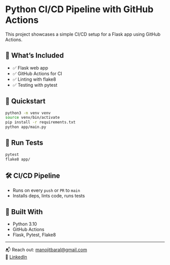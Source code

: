 # Python CI/CD Pipeline with GitHub Actions

This project showcases a simple CI/CD setup for a Flask app using GitHub Actions.

## 💼 What’s Included

- ✅ Flask web app
- ✅ GitHub Actions for CI
- ✅ Linting with flake8
- ✅ Testing with pytest

## 🚀 Quickstart

```bash
python3 -m venv venv
source venv/bin/activate
pip install -r requirements.txt
python app/main.py
```

## 🧪 Run Tests

```bash
pytest
flake8 app/
```

## 🛠 CI/CD Pipeline

- Runs on every `push` or `PR` to `main`
- Installs deps, lints code, runs tests

## 🤖 Built With

- Python 3.10
- GitHub Actions
- Flask, Pytest, Flake8

---

📬 Reach out: [manojitbaral@gmail.com](mailto:manojitbaral@gmail.com)  
🔗 [LinkedIn](https://linkedin.com/in/manojit-baral)
